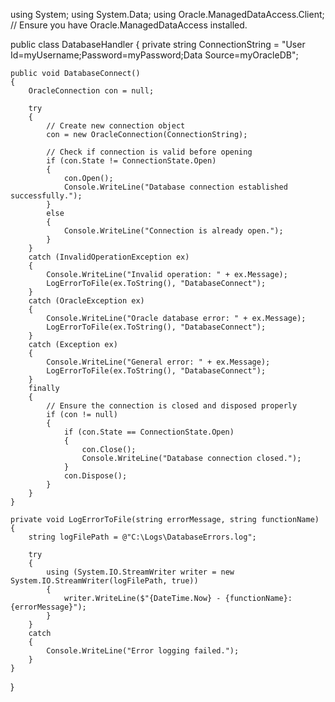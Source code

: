 using System;
using System.Data;
using Oracle.ManagedDataAccess.Client; // Ensure you have Oracle.ManagedDataAccess installed.

public class DatabaseHandler
{
    private string ConnectionString = "User Id=myUsername;Password=myPassword;Data Source=myOracleDB";

    public void DatabaseConnect()
    {
        OracleConnection con = null;

        try
        {
            // Create new connection object
            con = new OracleConnection(ConnectionString);

            // Check if connection is valid before opening
            if (con.State != ConnectionState.Open)
            {
                con.Open();
                Console.WriteLine("Database connection established successfully.");
            }
            else
            {
                Console.WriteLine("Connection is already open.");
            }
        }
        catch (InvalidOperationException ex)
        {
            Console.WriteLine("Invalid operation: " + ex.Message);
            LogErrorToFile(ex.ToString(), "DatabaseConnect");
        }
        catch (OracleException ex)
        {
            Console.WriteLine("Oracle database error: " + ex.Message);
            LogErrorToFile(ex.ToString(), "DatabaseConnect");
        }
        catch (Exception ex)
        {
            Console.WriteLine("General error: " + ex.Message);
            LogErrorToFile(ex.ToString(), "DatabaseConnect");
        }
        finally
        {
            // Ensure the connection is closed and disposed properly
            if (con != null)
            {
                if (con.State == ConnectionState.Open)
                {
                    con.Close();
                    Console.WriteLine("Database connection closed.");
                }
                con.Dispose();
            }
        }
    }

    private void LogErrorToFile(string errorMessage, string functionName)
    {
        string logFilePath = @"C:\Logs\DatabaseErrors.log";

        try
        {
            using (System.IO.StreamWriter writer = new System.IO.StreamWriter(logFilePath, true))
            {
                writer.WriteLine($"{DateTime.Now} - {functionName}: {errorMessage}");
            }
        }
        catch
        {
            Console.WriteLine("Error logging failed.");
        }
    }
}
